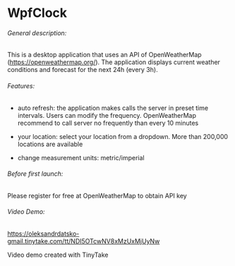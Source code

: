 # WpfClock

###### General description:

This is a desktop application that uses an API of OpenWeatherMap (https://openweathermap.org/). The application displays current weather conditions and forecast for the next 24h (every 3h).

###### Features:

- auto refresh: the application makes calls the server in preset time intervals. Users can modify the frequency. OpenWeatherMap recommend to call server no frequently than every 10 minutes

- your location: select your location from a dropdown. More than 200,000 locations are available

- change measurement units: metric/imperial

###### Before first launch:

Please register for free at OpenWeatherMap to obtain API key

###### Video Demo:

https://oleksandrdatsko-gmail.tinytake.com/tt/NDI5OTcwNV8xMzUxMjUyNw

Video demo created with TinyTake
